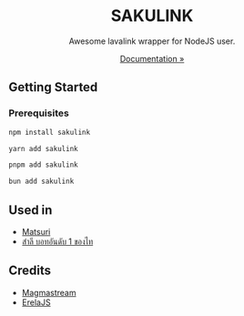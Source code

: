 <div align="center">
  <h1>SAKULINK</h1>
  <p>Awesome lavalink wrapper for NodeJS user.</p>
  
  <a href="https://sakulink.jirayu.net">Documentation »</a>
</div>

## Getting Started
### Prerequisites
```sh
npm install sakulink
```
```sh
yarn add sakulink
```
```sh
pnpm add sakulink
```
```sh
bun add sakulink
```

## Used in
- [Matsuri](https://discord.com/oauth2/authorize?client_id=1220138350933971035)
- [สำลี บอทอันดับ 1 ของไท](https://discord.com/oauth2/authorize?client_id=894638419383320577)

## Credits
- [Magmastream](https://github.com/Blackfort-Hosting/magmastream)
- [ErelaJS](https://github.com/MenuDocs/erela.js/)